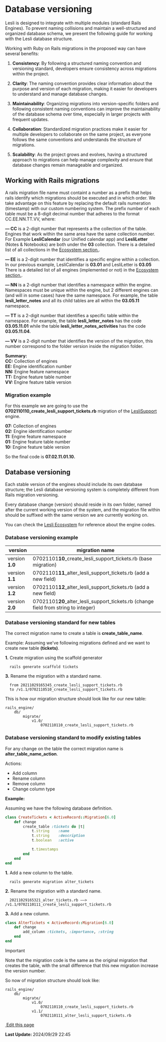 # Database versioning

Lesli is designed to integrate with multiple modules (standard Rails Engines). To prevent naming collisions and maintain a well-structured and organized database schema, we present the following guide for working with the Lesli database structure.

Working with Ruby on Rails migrations in the proposed way can have several benefits:

1. **Consistency**: By following a structured naming convention and versioning standard, developers ensure consistency across migrations within the project.

2. **Clarity**: The naming convention provides clear information about the purpose and version of each migration, making it easier for developers to understand and manage database changes.

3. **Maintainability**: Organizing migrations into version-specific folders and following consistent naming conventions can improve the maintainability of the database schema over time, especially in larger projects with frequent updates.

4. **Collaboration**: Standardized migration practices make it easier for multiple developers to collaborate on the same project, as everyone follows the same conventions and understands the structure of migrations.

5. **Scalability**: As the project grows and evolves, having a structured approach to migrations can help manage complexity and ensure that database changes remain manageable and organized.


## Working with Rails migrations
A rails migration file name must containt a number as a prefix that helps rails identify which migrations should be executed and in which order. We take advantage on this feature by replacing the default rails numeration (timestamp) with our custom numbering system. The prefix number of each table must be a 8-digit decimal number that adheres to the format CC.EE.NN.TT.VV, where:

**— CC** is a 2-digit number that represents a the collection of the table. Engines that work within the same area have the same collection number. For Example **LesliCalendar** (our Unified calendar app) and **LesliLetter** (Notes & Notebooks) are both under the **03** collection. There is a detailed list of all collections in the [Ecosystem section.](/engines/lesli/about/ecosystem). 

**— EE** is a 2-digit number that identifies a specific engine within a collection. In our previous example, LesliCalendar is **03.01** and LesliLetter is **03.05** There is a detailed list of all engines (implemented or not) in the [Ecosystem section.](/engines/lesli/about/ecosystem).  

**— NN** is a 2-digit number that identifies a namespace within the engine. Namespaces must be unique within the engine, but 2 different engines can (and will in some cases) have the same namespace. For example, the table **lesli\_letter\_notes** and all its child tables are all within the **03.05.11** namespace.

**— TT** is a 2-digit number that identifies a specific table within the namespace. For example, the table **lesli\_letter\_notes** has the code **03.05.11.01** while the table **lesli\_letter\_notes\_activities** has the code **03.05.11.04**.

**— VV** is a 2-digit number that identifies the version of the migration, this number correspond to the folder version inside the migration folder.

**Summary:**
<br /> **CC:** Collection of engines 
<br /> **EE:** Engine identification number 
<br /> **NN:** Engine feature namespace
<br /> **TT:** Engine feature table number
<br /> **VV:** Engine feature table version 


### Migration example 
For this example we are going to use the **0702110110_create_lesli_support_tickets.rb** migration of the [LesliSupport](/engines/support/) engine.

**07:** Collection of engines 
<br /> **02:** Engine identification number 
<br /> **11:** Engine feature namespace
<br /> **01:** Engine feature table number
<br /> **10:** Engine feature table version 

So the final code is **07.02.11.01.10.**

## Database versioning
Each stable version of the engines should include its own database structure; the Lesli database versioning 
system is completely different from Rails migration versioning.

Every database change (version) should reside in its own folder, named after the current working version of the system, and the migration file within should be suffixed with the same version we are currently working on.

You can check the [Lesli Ecosystem](/engines/lesli/about/ecosystem) for reference about the engine codes.


### Database versioning example
| version           |   migration name
|-                  |-
| version **1.0**   |   07021101**10**\_create\_lesli\_support\_tickets.rb  (base migration)
| version **1.1**   |   07021101**11**\_alter\_lesli\_support\_tickets.rb   (add a new field)
| version **1.2**   |   07021101**12**\_alter\_lesli\_support\_tickets.rb   (add a new field)
| version **2.0**   |   07021101**20**\_alter\_lesli\_support\_tickets.rb   (change field from string to integer)

### Database versioning standard for new tables
The correct migration name to create a table is **create\_table\_name**.

Example:
Assuming we've following migrations defined and we want to create new table **(tickets)**.

**1.** Create migration using the scaffold generator

```shell
  rails generate scaffold tickets
```

**3.** Rename the migration with a standard name.

```
  from 20211029165345_create_lesli_support_tickets.rb 
  to /v1.1/0702110510_create_lesli_support_tickets.rb
```

This is how our migration structure should look like for our new table:
```
rails_engine/
    db/
        migrate/
            v1.0/
                0702110110_create_lesli_support_tickets.rb
```



### Database versioning standard to modify existing tables
For any change on the table the correct migration name is **alter\_table\_name\_action**.

Actions:
- Add column
- Rename column
- Remove column
- Change column type

**Example:**

Assuming we have the following database definition.

```ruby
class CreateTickets < ActiveRecord::Migration[6.0]
    def change
        create_table :tickets do |t|
            t.string    :name
            t.string    :description
            t.boolean   :active

            t.timestamps
        end
    end
end
```

**1.** Add a new column to the table.

```shell
  rails generate migration alter_tickets
```

**2.** Rename the migration with a standard name.

```
  20211029165321_alter_tickets.rb ——> /v1.1/0702110111_create_lesli_support_tickets.rb
```

**3.** Add a new column.

```ruby
class AlterTickets < ActiveRecord::Migration[6.0]
    def change
        add_column :tickets, :importance, :string
    end
end
```

> [!IMPORTANT]
> Note that the migration code is the same as the original migration that creates the table, with the small difference that this new migration increase the version number.

So now of migration structure should look like:
```
rails_engine/
    db/
        migrate/
            v1.0/
                0702110110_create_lesli_support_tickets.rb
            v1.1/
                0702110111_alter_lesli_support_tickets.rb
```

<section class="lesli-documentation-footer">
    <p><a target="blank" href="https://github.com/LesliTech/Lesli/tree/master/docs/database/versioning.md"><i class="ri-external-link-fill"></i>&nbsp;Edit this page</a><p/>
    <p><b>Last Update: </b>2024/09/29 22:45</p>
</section>

<!-- This code was automatically generated -->
<!-- to update this docs please run rake docs:build -->

